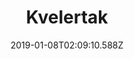 ---
title: Kvelertak
artist: Kvelertak
date: 2019-01-08T02:09:10.588Z
cover: /upload/kvelertak.jpg
styles:
  - Black Metal
  - Punk Hardcore
links:
  spotify: https://play.spotify.com/album/0ZXN0qG6FHl9B319gtXULF
  youtube: https://music.youtube.com/playlist?list=OLAK5uy_mz2y5s96P7Y42PwLEQsmkNPLA4qeqFSww
  applemusic: https://itunes.apple.com/us/album/kvelertak-deluxe-edition/471191045?uo=4
  soundcloud: ""
  bandcamp: ""
  googleplay: https://play.google.com/music/m/Blhvsbmyrufaz6qcjfht7qja2hy?signup_if_needed=1
  deezer: https://www.deezer.com/album/12750220
---